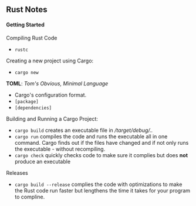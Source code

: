 ## Rust Notes

#### Getting Started 
Compiling Rust Code
* ```rustc```

Creating a new project using Cargo:
* ```cargo new```

**TOML**: _Tom's Obvious, Minimal Language_
* Cargo's configuration format.
* ```[package]```
* ```[dependencies]```

Building and Running a Cargo Project:
* ```cargo build``` creates an executable file in _/target/debug/.._
* ```cargo run``` compiles the code and runs the executable all in one command. Cargo finds out if the files have changed and if not only runs the executable - without recompiling.
* ```cargo check``` quickly checks code to make sure it complies but does **not** produce an executable

Releases
* ```cargo build --release``` complies the code with optimizations to make the Rust code run faster but lengthens the time it takes for your program to compline.




